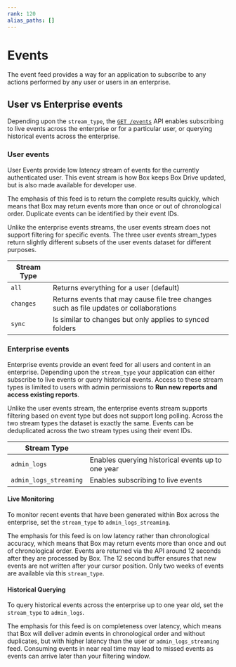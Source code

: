 ```yaml
---
rank: 120
alias_paths: []
---
```


# Events

The event feed provides a way for an application to subscribe to any actions
performed by any user or users in an enterprise.

## User vs Enterprise events

Depending upon the `stream_type`, the [`GET /events`](e://get_events) API
enables subscribing to live events across the enterprise or for a particular
user, or querying historical events across the enterprise.

### User events

User Events provide low latency stream of events for the currently authenticated
user. This event stream is how Box keeps Box Drive updated, but is also made
available for developer use.

The emphasis of this feed is to return the complete results quickly, which means
that Box may return events more than once or out of chronological order.
Duplicate events can be identified by their event IDs.

Unlike the enterprise events streams, the user events stream does not support
filtering for specific events. The three user events stream_types return
slightly different subsets of the user events dataset for different purposes.

<!-- markdownlint-disable line-length -->

| Stream Type |                                                                                         |
| ----------- | --------------------------------------------------------------------------------------- |
| `all`       | Returns everything for a user (default)                                                 |
| `changes`   | Returns events that may cause file tree changes such as file updates or collaborations |
| `sync`      | Is similar to changes but only applies to synced folders                                |

<!-- markdownlint-enable line-length -->

### Enterprise events

Enterprise events provide an event feed for all users and content in an
enterprise. Depending upon the `stream_type` your application can either
subscribe to live events or query historical events. Access to these
stream types is limited to users with admin permissions to
**Run new reports and access existing reports**.

Unlike the user events stream, the enterprise events stream supports filtering
based on event type but does not support long polling. Across the two
stream types the dataset is exactly the same. Events can be deduplicated across
the two stream types using their event IDs.

<!-- markdownlint-disable line-length -->

| Stream Type |                                                                                         |
| ----------- | --------------------------------------------------------------------------------------- |
| `admin_logs`       | Enables querying historical events up to one year                                                 |
| `admin_logs_streaming`   | Enables subscribing to live events                      |

<!-- markdownlint-enable line-length -->

#### Live Monitoring

To monitor recent events that have been generated within Box across the
enterprise, set the `stream_type` to `admin_logs_streaming`.

The emphasis for this feed is on low latency rather than chronological
accuracy, which means that Box may return events more than once and out of
chronological order. Events are returned via the API around 12 seconds after
they are processed by Box. The 12 second buffer ensures that new events are not
written after your cursor position. Only two weeks of events are available via
this `stream_type`.

#### Historical Querying

To query historical events across the enterprise up to one year old, set the
`stream_type` to `admin_logs`.

The emphasis for this feed is on completeness over latency, which means that
Box will deliver admin events in chronological order and without duplicates,
but with higher latency than the user or `admin_logs_streaming` feed. Consuming
events in near real time may lead to missed events as events can arrive later
than your filtering window.
